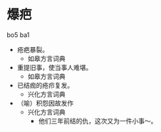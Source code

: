 # 爆疤
bo5 ba1
+ 疮疤暴裂。
  * 如皋方言词典
+ 重提旧事，使当事人难堪。
  * 如皋方言词典
+ 已结痂的疮疖复发。
  * 兴化方言词典
+ （喻）积怨因故发作
  * 兴化方言词典
    - 他们三年前结的仇，这次又为一件小事～。
